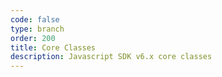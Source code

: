 ```yaml
---
code: false
type: branch
order: 200
title: Core Classes
description: Javascript SDK v6.x core classes
---
```

